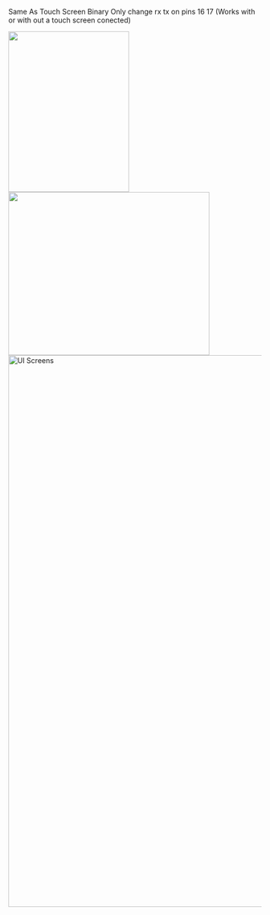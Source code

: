 
Same As Touch Screen Binary Only change rx tx on pins 16 17 (Works with or with out a touch screen conected)


<img src="https://github.com/user-attachments/assets/23fbf5c9-0abc-48af-8022-2cfee745771f" width="240" height="320">
<img src="https://github.com/user-attachments/assets/a0e9bd84-bcb8-4236-a833-73db9874a2c4" width="400" height="325">

<img width="1099" alt="UI Screens" src="https://github.com/user-attachments/assets/15ab0996-d049-4504-8225-8518f2b27659" />
